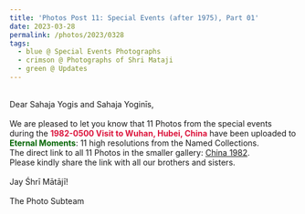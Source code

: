 ```yaml
---
title: 'Photos Post 11: Special Events (after 1975), Part 01'
date: 2023-03-28
permalink: /photos/2023/0328
tags:
  - blue @ Special Events Photographs
  - crimson @ Photographs of Shri Mataji
  - green @ Updates
---
```


<p>
<br>
Dear Sahaja Yogis and Sahaja Yoginīs,<br>
<br>
We are pleased to let you know that 11 Photos from the special events during the <font color="Crimson"><b>1982-0500 Visit to Wuhan, Hubei, China</b></font> have been uploaded to <font color="DarkGreen"><b>Eternal Moments</b></font>: 11 high resolutions from the Named Collections.<br>
The direct link to all 11 Photos in the smaller gallery: <a href="https://eternalmoments.smugmug.com/Countries/China/1982/"> China 1982</a>.<br>
Please kindly share the link with all our brothers and sisters.<br>

<br>
Jay Śhrī Mātājī!<br>
<br>
The Photo Subteam
</p>